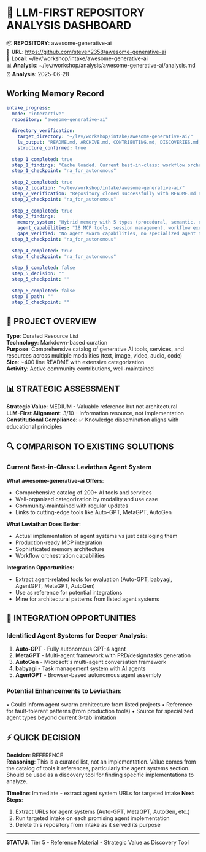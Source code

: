 # 🧠 LLM-FIRST REPOSITORY ANALYSIS DASHBOARD

📦 **REPOSITORY**: awesome-generative-ai  
🔗 **URL**: https://github.com/steven2358/awesome-generative-ai  
📁 **Local**: ~/lev/workshop/intake/awesome-generative-ai  
📊 **Analysis**: ~/lev/workshop/analysis/awesome-generative-ai/analysis.md  
⏰ **Analysis**: 2025-06-28

## Working Memory Record

```yaml
intake_progress:
  mode: "interactive"
  repository: "awesome-generative-ai"
  
  directory_verification:
    target_directory: "~/lev/workshop/intake/awesome-generative-ai/"
    ls_output: "README.md, ARCHIVE.md, CONTRIBUTING.md, DISCOVERIES.md, LICENSE"
    structure_confirmed: true
    
  step_1_completed: true
  step_1_findings: "Cache loaded. Current best-in-class: workflow orchestration, MCP integration, limited multi-agent coordination. Known gaps: true multi-agent swarms, fault tolerance, production orchestration patterns."
  step_1_checkpoint: "na_for_autonomous"
  
  step_2_completed: true  
  step_2_location: "~/lev/workshop/intake/awesome-generative-ai/"
  step_2_verification: "Repository cloned successfully with README.md and associated docs"
  step_2_checkpoint: "na_for_autonomous"
  
  step_3_completed: true
  step_3_findings: 
    memory_system: "Hybrid memory with 5 types (procedural, semantic, episodic, working, temporal), Graphiti integration, file-based persistence"
    agent_capabilities: "18 MCP tools, session management, workflow execution, CEO binding, limited multi-tab coordination (max 3)"
    gaps_verified: "No agent swarm capabilities, no specialized agent types beyond tabs, no fault tolerance mechanisms"
  step_3_checkpoint: "na_for_autonomous"
  
  step_4_completed: true
  step_4_checkpoint: "na_for_autonomous"
  
  step_5_completed: false
  step_5_decision: ""
  step_5_checkpoint: ""
  
  step_6_completed: false
  step_6_path: ""
  step_6_checkpoint: ""
```

## 🎯 PROJECT OVERVIEW

**Type**: Curated Resource List  
**Technology**: Markdown-based curation  
**Purpose**: Comprehensive catalog of generative AI tools, services, and resources across multiple modalities (text, image, video, audio, code)  
**Size**: ~400 line README with extensive categorization  
**Activity**: Active community contributions, well-maintained

## 📊 STRATEGIC ASSESSMENT

**Strategic Value**: MEDIUM - Valuable reference but not architectural  
**LLM-First Alignment**: 3/10 - Information resource, not implementation  
**Constitutional Compliance**: ✅ Knowledge dissemination aligns with educational principles

## 🔍 COMPARISON TO EXISTING SOLUTIONS

### Current Best-in-Class: Leviathan Agent System
**What awesome-generative-ai Offers**:
- Comprehensive catalog of 200+ AI tools and services
- Well-organized categorization by modality and use case
- Community-maintained with regular updates
- Links to cutting-edge tools like Auto-GPT, MetaGPT, AutoGen

**What Leviathan Does Better**:
- Actual implementation of agent systems vs just cataloging them
- Production-ready MCP integration
- Sophisticated memory architecture
- Workflow orchestration capabilities

**Integration Opportunities**:
- Extract agent-related tools for evaluation (Auto-GPT, babyagi, AgentGPT, MetaGPT, AutoGen)
- Use as reference for potential integrations
- Mine for architectural patterns from listed agent systems

## 🔗 INTEGRATION OPPORTUNITIES

### Identified Agent Systems for Deeper Analysis:
1. **Auto-GPT** - Fully autonomous GPT-4 agent
2. **MetaGPT** - Multi-agent framework with PRD/design/tasks generation
3. **AutoGen** - Microsoft's multi-agent conversation framework
4. **babyagi** - Task management system with AI agents
5. **AgentGPT** - Browser-based autonomous agent assembly

### Potential Enhancements to Leviathan:
• Could inform agent swarm architecture from listed projects
• Reference for fault-tolerant patterns (from production tools)
• Source for specialized agent types beyond current 3-tab limitation

## ⚡ QUICK DECISION

**Decision**: REFERENCE  
**Reasoning**: This is a curated list, not an implementation. Value comes from the catalog of tools it references, particularly the agent systems section. Should be used as a discovery tool for finding specific implementations to analyze.

**Timeline**: Immediate - extract agent system URLs for targeted intake
**Next Steps**: 
1. Extract URLs for agent systems (Auto-GPT, MetaGPT, AutoGen, etc.)
2. Run targeted intake on each promising agent implementation
3. Delete this repository from intake as it served its purpose

---
**STATUS**: Tier 5 - Reference Material - Strategic Value as Discovery Tool